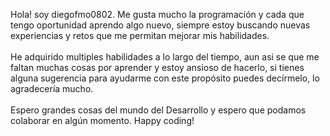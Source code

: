Hola! soy diegofmo0802.
Me gusta mucho la programación y cada que tengo oportunidad
aprendo algo nuevo, siempre estoy buscando nuevas experiencias
y retos que me permitan mejorar mis habilidades.<br/><br/>
He adquirido multiples habilidades a lo largo del tiempo,
aun asi se que me faltan muchas cosas por aprender y estoy
ansioso de hacerlo, si tienes alguna sugerencia para ayudarme
con este propósito puedes decírmelo, lo agradecería mucho.<br/><br/>
Espero grandes cosas del mundo del Desarrollo y espero que podamos
colaborar en algún momento.
Happy coding!